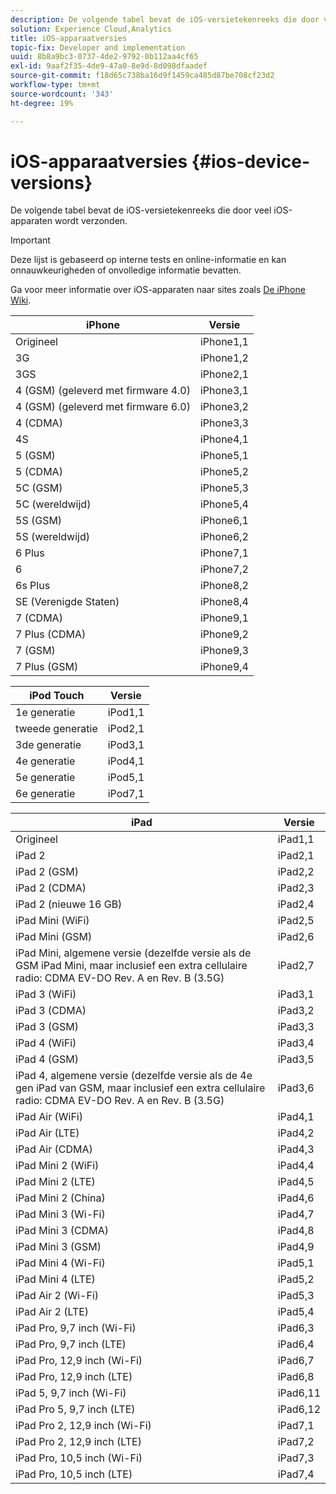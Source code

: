 ```yaml
---
description: De volgende tabel bevat de iOS-versietekenreeks die door veel iOS-apparaten wordt verzonden.
solution: Experience Cloud,Analytics
title: iOS-apparaatversies
topic-fix: Developer and implementation
uuid: 8b8a9bc3-0737-4de2-9792-0b112aa4cf65
exl-id: 9aaf2f35-4de9-47a0-8e9d-8d098dfaadef
source-git-commit: f18d65c738ba16d9f1459ca485d87be708cf23d2
workflow-type: tm+mt
source-wordcount: '343'
ht-degree: 19%

---
```


# iOS-apparaatversies {#ios-device-versions}

De volgende tabel bevat de iOS-versietekenreeks die door veel iOS-apparaten wordt verzonden.

>[!IMPORTANT]
>
>Deze lijst is gebaseerd op interne tests en online-informatie en kan onnauwkeurigheden of onvolledige informatie bevatten.

Ga voor meer informatie over iOS-apparaten naar sites zoals [De iPhone Wiki](https://theiphonewiki.com/wiki/Models).

| **iPhone** | **Versie** |
|---|---|
| Origineel | iPhone1,1 |
| 3G | iPhone1,2 |
| 3GS | iPhone2,1 |
| 4 (GSM) (geleverd met firmware 4.0) | iPhone3,1 |
| 4 (GSM) (geleverd met firmware 6.0) | iPhone3,2 |
| 4 (CDMA) | iPhone3,3 |
| 4S | iPhone4,1 |
| 5 (GSM) | iPhone5,1 |
| 5 (CDMA) | iPhone5,2 |
| 5C (GSM) | iPhone5,3 |
| 5C (wereldwijd) | iPhone5,4 |
| 5S (GSM) | iPhone6,1 |
| 5S (wereldwijd) | iPhone6,2 |
| 6 Plus | iPhone7,1 |
| 6 | iPhone7,2 |
| 6s Plus | iPhone8,2 |
| SE (Verenigde Staten) | iPhone8,4 |
| 7 (CDMA) | iPhone9,1 |
| 7 Plus (CDMA) | iPhone9,2 |
| 7 (GSM) | iPhone9,3 |
| 7 Plus (GSM) | iPhone9,4 |

| **iPod Touch** | **Versie** |
|---|---|
| 1e generatie | iPod1,1 |
| tweede generatie | iPod2,1 |
| 3de generatie | iPod3,1 |
| 4e generatie | iPod4,1 |
| 5e generatie | iPod5,1 |
| 6e generatie | iPod7,1 |

| **iPad** | **Versie** |
|---|---|
| Origineel | iPad1,1 |
| iPad 2 | iPad2,1 |
| iPad 2 (GSM) | iPad2,2 |
| iPad 2 (CDMA) | iPad2,3 |
| iPad 2 (nieuwe 16 GB) | iPad2,4 |
| iPad Mini (WiFi) | iPad2,5 |
| iPad Mini (GSM) | iPad2,6 |
| iPad Mini, algemene versie (dezelfde versie als de GSM iPad Mini, maar inclusief een extra cellulaire radio: CDMA EV-DO Rev. A en Rev. B (3.5G) | iPad2,7 |
| iPad 3 (WiFi) | iPad3,1 |
| iPad 3 (CDMA) | iPad3,2 |
| iPad 3 (GSM) | iPad3,3 |
| iPad 4 (WiFi) | iPad3,4 |
| iPad 4 (GSM) | iPad3,5 |
| iPad 4, algemene versie (dezelfde versie als de 4e gen iPad van GSM, maar inclusief een extra cellulaire radio: CDMA EV-DO Rev. A en Rev. B (3.5G) | iPad3,6 |
| iPad Air (WiFi) | iPad4,1 |
| iPad Air (LTE) | iPad4,2 |
| iPad Air (CDMA) | iPad4,3 |
| iPad Mini 2 (WiFi) | iPad4,4 |
| iPad Mini 2 (LTE) | iPad4,5 |
| iPad Mini 2 (China) | iPad4,6 |
| iPad Mini 3 (Wi-Fi) | iPad4,7 |
| iPad Mini 3 (CDMA) | iPad4,8 |
| iPad Mini 3 (GSM) | iPad4,9 |
| iPad Mini 4 (Wi-Fi) | iPad5,1 |
| iPad Mini 4 (LTE) | iPad5,2 |
| iPad Air 2 (Wi-Fi) | iPad5,3 |
| iPad Air 2 (LTE) | iPad5,4 |
| iPad Pro, 9,7 inch (Wi-Fi) | iPad6,3 |
| iPad Pro, 9,7 inch (LTE) | iPad6,4 |
| iPad Pro, 12,9 inch (Wi-Fi) | iPad6,7 |
| iPad Pro, 12,9 inch (LTE) | iPad6,8 |
| iPad 5, 9,7 inch (Wi-Fi) | iPad6,11 |
| iPad Pro 5, 9,7 inch (LTE) | iPad6,12 |
| iPad Pro 2, 12,9 inch (Wi-Fi) | iPad7,1 |
| iPad Pro 2, 12,9 inch (LTE) | iPad7,2 |
| iPad Pro, 10,5 inch (Wi-Fi) | iPad7,3 |
| iPad Pro, 10,5 inch (LTE) | iPad7,4 |
